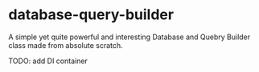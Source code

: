 # database-query-builder

A simple yet quite powerful and interesting Database and Quebry Builder class made from absolute scratch.

TODO: add DI container
